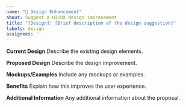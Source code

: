 ```yaml
---
name: "🎨 Design Enhancement"
about: Suggest a UI/UX design improvement
title: "[Design]: [Brief description of the design suggestion]"
labels: design
assignees: ''
---
```


**Current Design**
Describe the existing design elements.

**Proposed Design**
Describe the design improvement.

**Mockups/Examples**
Include any mockups or examples.

**Benefits**
Explain how this improves the user experience.

**Additional Information**
Any additional information about the proposal.
